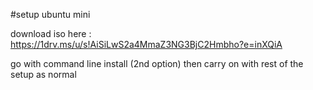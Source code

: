 #setup ubuntu mini

download iso here : https://1drv.ms/u/s!AiSiLwS2a4MmaZ3NG3BjC2Hmbho?e=inXQiA

go with command line install (2nd option) then carry on with rest of the setup as normal
